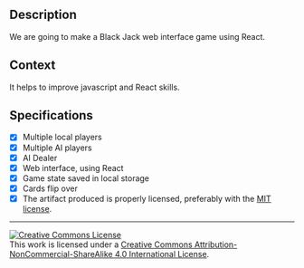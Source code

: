 ## Description

We are going to make a Black Jack web interface game using React.

## Context

It helps to improve javascript and React skills.

## Specifications


- [X] Multiple local players
- [X] Multiple AI players
- [X] AI Dealer
- [X] Web interface, using React
- [X] Game state saved in local storage
- [X] Cards flip over
- [X] The artifact produced is properly licensed, preferably with the [MIT license][mit-license].

---

<!-- LICENSE -->

<a rel="license" href="http://creativecommons.org/licenses/by-nc-sa/4.0/"><img alt="Creative Commons License" style="border-width:0" src="https://i.creativecommons.org/l/by-nc-sa/4.0/80x15.png" /></a>
<br />This work is licensed under a <a rel="license" href="http://creativecommons.org/licenses/by-nc-sa/4.0/">Creative Commons Attribution-NonCommercial-ShareAlike 4.0 International License</a>.

[mit-license]: https://opensource.org/licenses/MIT
